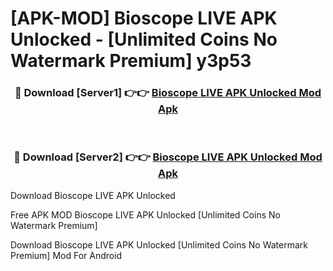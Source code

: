 # [APK-MOD] Bioscope LIVE APK Unlocked - [Unlimited Coins No Watermark Premium] y3p53



<div align="center">
<h3>🔴 Download [Server1] 👉👉 <a href="https://momento.my/?title=Bioscope_LIVE_APK_Unlocked">Bioscope LIVE APK Unlocked Mod Apk</a></h3><br>

<h3>🔴 Download [Server2] 👉👉 <a href="https://momento.my/?title=Bioscope_LIVE_APK_Unlocked">Bioscope LIVE APK Unlocked Mod Apk</a></h3>
</div>



Download Bioscope LIVE APK Unlocked 

Free APK MOD Bioscope LIVE APK Unlocked [Unlimited Coins No Watermark Premium]

Download Bioscope LIVE APK Unlocked [Unlimited Coins No Watermark Premium] Mod For Android
